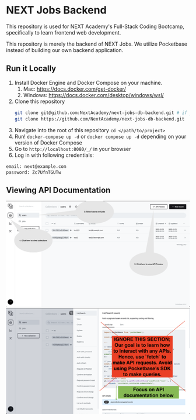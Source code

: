 # NEXT Jobs Backend

This repository is used for NEXT Academy's Full-Stack Coding Bootcamp, specifically to learn frontend web development.

This repository is merely the backend of NEXT Jobs. We utilize Pocketbase instead of building our own backend application.

## Run it Locally
1. Install Docker Engine and Docker Compose on your machine.
    1. Mac: https://docs.docker.com/get-docker/
    2. Windows: https://docs.docker.com/desktop/windows/wsl/
2. Clone this repository 
    ````sh
    git clone git@github.com:NextAcademy/next-jobs-db-backend.git # if you have already set up SSH keys
    git clone https://github.com/NextAcademy/next-jobs-db-backend.git
4. Navigate into the root of this repository `cd </path/to/project>`
5. Run! `docker-compose up -d` or `docker compose up -d` depending on your version of Docker Compose
6. Go to `http://localhost:8080/_/` in your browser
7. Log in with following credentials:
```
email: next@example.com
password: Zc7UfnTGUTw
```

## Viewing API Documentation
![API Preview](./docs/assets/api-1.png)
![API Preview](./docs/assets/api-2.png)
